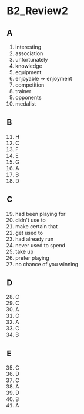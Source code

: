 # B2_Review2

## A
1. interesting
2. association
3. unfortunately
4. knowledge
5. equipment
6. enjoyable => enjoyment
7. competition
8. trainer
9. opponents
10. medalist

## B
11. H
12. C
13. F
14. E
15. G
16. A
17. B
18. D

## C
19. had been playing for
20. didn't use to
21. make certain that
22. get used to
23. had already run
24. never used to spend
25. take up
26. prefer playing
27. no chance of you winning

## D
28. C
29. C
30. A
31. C
32. A
33. C
34. B

## E
35. C
36. D
37. C
38. A
39. D
40. B
41. A